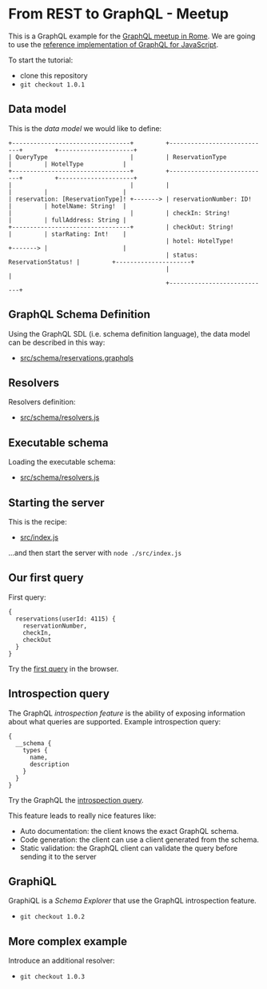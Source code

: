 # From REST to GraphQL - Meetup
This is a GraphQL example for the [GraphQL meetup in Rome](https://www.meetup.com/Rome-Software-Discussion/events/245282496/).
We are going to use the [reference implementation of GraphQL for JavaScript](https://github.com/graphql/graphql-js).

To start the tutorial:
* clone this repository
* `git checkout 1.0.1`

## Data model

This is the *data model* we would like to define:

````
+---------------------------------+         +----------------------------+         +---------------------+
| QueryType                       |         | ReservationType            |         | HotelType           |
+---------------------------------+         +----------------------------+         +---------------------+
|                                 |         |                            |         |                     |
| reservation: [ReservationType]! +-------> | reservationNumber: ID!     |         | hotelName: String!  |
|                                 |         | checkIn: String!           |         | fullAddress: String |
+---------------------------------+         | checkOut: String!          |         | starRating: Int!    |
                                            | hotel: HotelType!          +-------> |                     |
                                            | status: ReservationStatus! |         +---------------------+
                                            |                            |
                                            +----------------------------+
````

## GraphQL Schema Definition

Using the GraphQL SDL (i.e. schema definition language), the data model can be described in this way:
* [src/schema/reservations.graphqls](src/schema/reservations.graphqls)

## Resolvers

Resolvers definition:
* [src/schema/resolvers.js](src/schema/resolvers.js)

## Executable schema

Loading the executable schema:
* [src/schema/resolvers.js](src/schema/resolvers.js)

## Starting the server

This is the recipe:
* [src/index.js](src/index.js)

...and then start the server with `node ./src/index.js`

## Our first query

First query:

````
{
  reservations(userId: 4115) {
    reservationNumber,
    checkIn,
    checkOut
  }
}
````

Try the [first query](http://localhost:3000/graphql?query={reservations(userId:4115){reservationNumber,checkIn,checkOut}}) in the browser.

## Introspection query

The GraphQL *introspection feature* is the ability of exposing information about what queries are supported.
Example introspection query:

````
{
  __schema {
    types {
      name,
      description
    }
  }
}
````

Try the GraphQL the [introspection query](http://localhost:3000/graphql?query={__schema{types{name,description}}}).

This feature leads to really nice features like:
* Auto documentation: the client knows the exact GraphQL schema.
* Code generation: the client can use a client generated from the schema.
* Static validation: the GraphQL client can validate the query before sending it to the server

## GraphiQL

GraphiQL is a *Schema Explorer* that use the GraphQL introspection feature.

* `git checkout 1.0.2`

## More complex example

Introduce an additional resolver:
* `git checkout 1.0.3`
